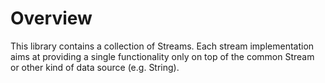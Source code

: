 
# Overview

This library contains a collection of Streams. Each stream implementation
aims at providing a single functionality only on top of the common Stream
or other kind of data source (e.g. String).
